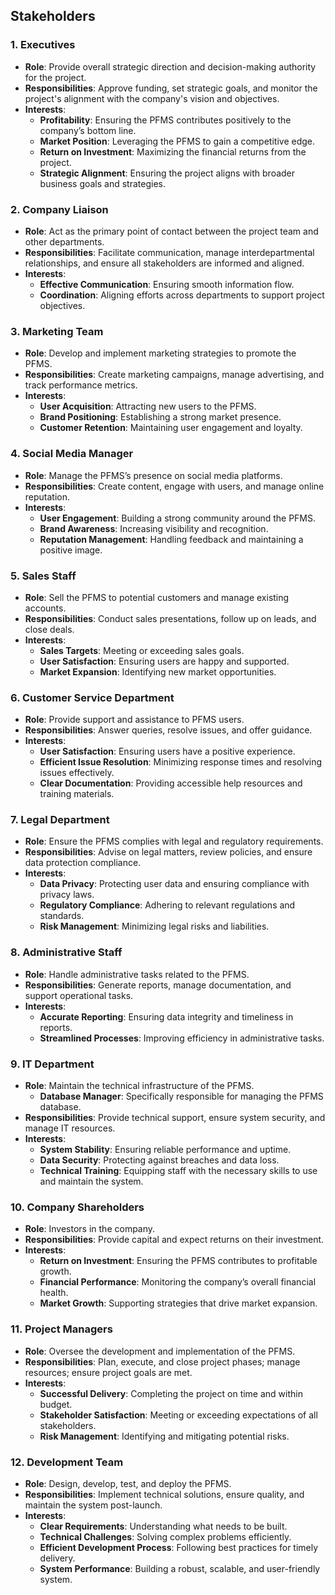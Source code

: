 ## Stakeholders
 
### 1. Executives
- **Role**: Provide overall strategic direction and decision-making authority for the project.
- **Responsibilities**: Approve funding, set strategic goals, and monitor the project's alignment with the company's vision and objectives.
- **Interests**:
  - **Profitability**: Ensuring the PFMS contributes positively to the company’s bottom line.
  - **Market Position**: Leveraging the PFMS to gain a competitive edge.
  - **Return on Investment**: Maximizing the financial returns from the project.
  - **Strategic Alignment**: Ensuring the project aligns with broader business goals and strategies.
 
### 2. Company Liaison
- **Role**: Act as the primary point of contact between the project team and other departments.
- **Responsibilities**: Facilitate communication, manage interdepartmental relationships, and ensure all stakeholders are informed and aligned.
- **Interests**:
  - **Effective Communication**: Ensuring smooth information flow.
  - **Coordination**: Aligning efforts across departments to support project objectives.
 
### 3. Marketing Team
- **Role**: Develop and implement marketing strategies to promote the PFMS.
- **Responsibilities**: Create marketing campaigns, manage advertising, and track performance metrics.
- **Interests**:
  - **User Acquisition**: Attracting new users to the PFMS.
  - **Brand Positioning**: Establishing a strong market presence.
  - **Customer Retention**: Maintaining user engagement and loyalty.
 
### 4. Social Media Manager
- **Role**: Manage the PFMS’s presence on social media platforms.
- **Responsibilities**: Create content, engage with users, and manage online reputation.
- **Interests**:
  - **User Engagement**: Building a strong community around the PFMS.
  - **Brand Awareness**: Increasing visibility and recognition.
  - **Reputation Management**: Handling feedback and maintaining a positive image.
 
### 5. Sales Staff
- **Role**: Sell the PFMS to potential customers and manage existing accounts.
- **Responsibilities**: Conduct sales presentations, follow up on leads, and close deals.
- **Interests**:
  - **Sales Targets**: Meeting or exceeding sales goals.
  - **User Satisfaction**: Ensuring users are happy and supported.
  - **Market Expansion**: Identifying new market opportunities.
 
### 6. Customer Service Department
- **Role**: Provide support and assistance to PFMS users.
- **Responsibilities**: Answer queries, resolve issues, and offer guidance.
- **Interests**:
  - **User Satisfaction**: Ensuring users have a positive experience.
  - **Efficient Issue Resolution**: Minimizing response times and resolving issues effectively.
  - **Clear Documentation**: Providing accessible help resources and training materials.
 
### 7. Legal Department
- **Role**: Ensure the PFMS complies with legal and regulatory requirements.
- **Responsibilities**: Advise on legal matters, review policies, and ensure data protection compliance.
- **Interests**:
  - **Data Privacy**: Protecting user data and ensuring compliance with privacy laws.
  - **Regulatory Compliance**: Adhering to relevant regulations and standards.
  - **Risk Management**: Minimizing legal risks and liabilities.
 
### 8. Administrative Staff
- **Role**: Handle administrative tasks related to the PFMS.
- **Responsibilities**: Generate reports, manage documentation, and support operational tasks.
- **Interests**:
  - **Accurate Reporting**: Ensuring data integrity and timeliness in reports.
  - **Streamlined Processes**: Improving efficiency in administrative tasks.
 
### 9. IT Department
- **Role**: Maintain the technical infrastructure of the PFMS.
  - **Database Manager**: Specifically responsible for managing the PFMS database.
- **Responsibilities**: Provide technical support, ensure system security, and manage IT resources.
- **Interests**:
  - **System Stability**: Ensuring reliable performance and uptime.
  - **Data Security**: Protecting against breaches and data loss.
  - **Technical Training**: Equipping staff with the necessary skills to use and maintain the system.
 
### 10. Company Shareholders
- **Role**: Investors in the company.
- **Responsibilities**: Provide capital and expect returns on their investment.
- **Interests**:
  - **Return on Investment**: Ensuring the PFMS contributes to profitable growth.
  - **Financial Performance**: Monitoring the company’s overall financial health.
  - **Market Growth**: Supporting strategies that drive market expansion.
 
### 11. Project Managers
- **Role**: Oversee the development and implementation of the PFMS.
- **Responsibilities**: Plan, execute, and close project phases; manage resources; ensure project goals are met.
- **Interests**:
  - **Successful Delivery**: Completing the project on time and within budget.
  - **Stakeholder Satisfaction**: Meeting or exceeding expectations of all stakeholders.
  - **Risk Management**: Identifying and mitigating potential risks.
 
### 12. Development Team
- **Role**: Design, develop, test, and deploy the PFMS.
- **Responsibilities**: Implement technical solutions, ensure quality, and maintain the system post-launch.
- **Interests**:
  - **Clear Requirements**: Understanding what needs to be built.
  - **Technical Challenges**: Solving complex problems efficiently.
  - **Efficient Development Process**: Following best practices for timely delivery.
  - **System Performance**: Building a robust, scalable, and user-friendly system.
